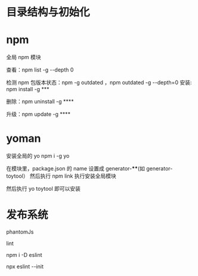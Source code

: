 # 目录结构与初始化

# npm

全局 npm 模块

查看：npm list -g --depth 0

检测 npm 包版本状态：npm -g outdated ，npm outdated -g --depth=0
安装: npm install -g \*\*\*

删除：npm uninstall -g \*\*\*\*

升级：npm update -g \*\*\*\*

# yoman

安装全局的 yo
npm i -g yo

在模块里，package.json 的 name 设置成 generator-**\*\***(如 generator-toytool）
然后执行 npm link 执行安装全局模块

然后执行 yo toytool 即可以安装

# 发布系统

phantomJs

lint

npm i -D eslint

npx eslint --init
